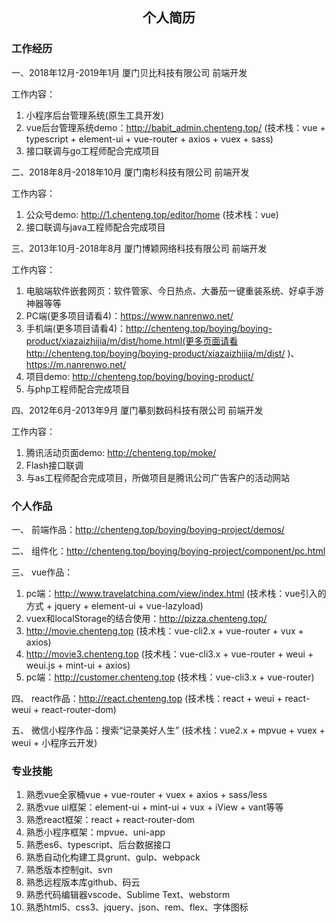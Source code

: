 <h2 align="center">个人简历</h2>

### 工作经历

一、2018年12月-2019年1月          厦门贝比科技有限公司             前端开发

工作内容：
1.	小程序后台管理系统(原生工具开发)
2.	vue后台管理系统demo：http://babit_admin.chenteng.top/
(技术栈：vue + typescript + element-ui + vue-router + axios + vuex + sass)
3.	接口联调与go工程师配合完成项目

二、2018年8月-2018年10月          厦门南杉科技有限公司             前端开发

工作内容：
1.	公众号demo: http://1.chenteng.top/editor/home    (技术栈：vue)
2.	接口联调与java工程师配合完成项目

三、2013年10月-2018年8月          厦门博颖网络科技有限公司         前端开发

工作内容：
1.	电脑端软件嵌套网页：软件管家、今日热点、大番茄一键重装系统、好卓手游神器等等
2.	PC端(更多项目请看4)：https://www.nanrenwo.net/
3.	手机端(更多项目请看4)：http://chenteng.top/boying/boying-product/xiazaizhijia/m/dist/home.html(更多页面请看http://chenteng.top/boying/boying-product/xiazaizhijia/m/dist/ )、
https://m.nanrenwo.net/ 
4.	项目demo: http://chenteng.top/boying/boying-product/
5.	与php工程师配合完成项目

四、2012年6月-2013年9月           厦门摹刻数码科技有限公司         前端开发

工作内容：
1.	腾讯活动页面demo: http://chenteng.top/moke/
2.	Flash接口联调
3.	与as工程师配合完成项目，所做项目是腾讯公司广告客户的活动网站

### 个人作品

一、	前端作品：http://chenteng.top/boying/boying-project/demos/

二、	组件化：http://chenteng.top/boying/boying-project/component/pc.html

三、	vue作品：
1.	pc端：http://www.travelatchina.com/view/index.html  (技术栈：vue引入的方式 + jquery + element-ui + vue-lazyload)
2.	vuex和localStorage的结合使用：http://pizza.chenteng.top/ 
3.	http://movie.chenteng.top	(技术栈：vue-cli2.x + vue-router + vux + axios)
4.	http://movie3.chenteng.top	(技术栈：vue-cli3.x + vue-router + weui + weui.js + mint-ui + axios)
5.	pc端：http://customer.chenteng.top	(技术栈：vue-cli3.x + vue-router)

四、	react作品：http://react.chenteng.top (技术栈：react + weui + react-weui + react-router-dom)

五、	微信小程序作品：搜索“记录美好人生”	(技术栈：vue2.x + mpvue + vuex + weui + 小程序云开发)


### 专业技能

1.	熟悉vue全家桶vue + vue-router + vuex + axios + sass/less
2.	熟悉vue ui框架：element-ui + mint-ui +  vux + iView + vant等等
3.	熟悉react框架：react + react-router-dom
4.	熟悉小程序框架：mpvue、uni-app
5.	熟悉es6、typescript、后台数据接口
6.	熟悉自动化构建工具grunt、gulp、webpack
7.	熟悉版本控制git、svn
8.	熟悉远程版本库github、码云
9.	熟悉代码编辑器vscode、Sublime Text、webstorm 
10.	熟悉html5、css3、jquery、json、rem、flex、字体图标
